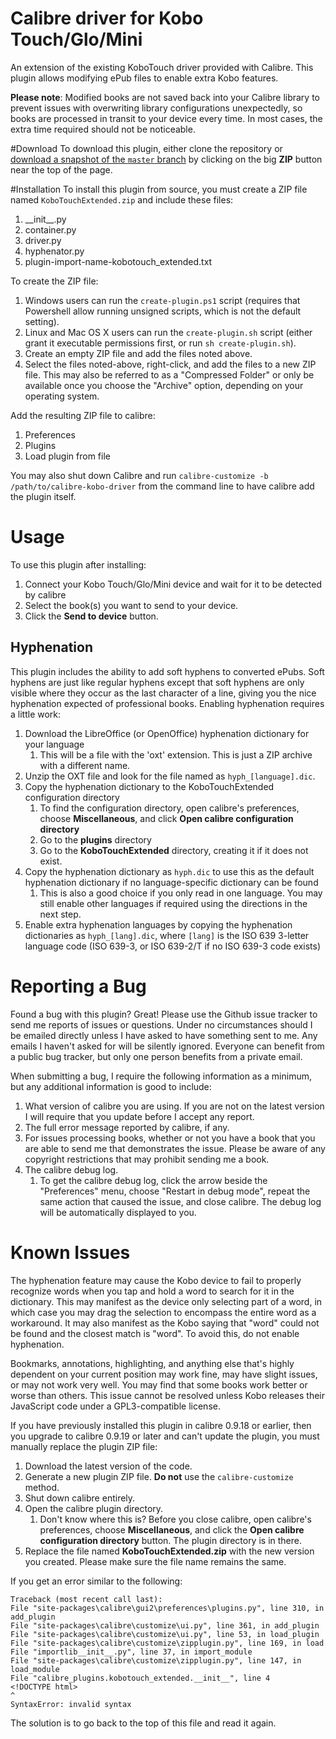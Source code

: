 # Calibre driver for Kobo Touch/Glo/Mini
An extension of the existing KoboTouch driver provided with Calibre. This plugin allows modifying ePub files to enable 
extra Kobo features.

**Please note**: Modified books are not saved back into your Calibre library to prevent issues with overwriting library 
configurations unexpectedly, so books are processed in transit to your device every time. In most cases, the extra time 
required should not be noticeable.

#Download
To download this plugin, either clone the repository or [download a snapshot of the `master` branch][zipdownload] by clicking on the big **ZIP** button near the top of the page.

[zipdownload]: https://github.com/jgoguen/calibre-kobo-driver/archive/master.zip

#Installation
To install this plugin from source, you must create a ZIP file named `KoboTouchExtended.zip` and include these files:

1. \_\_init\_\_.py
1. container.py
1. driver.py
1. hyphenator.py
1. plugin-import-name-kobotouch\_extended.txt

To create the ZIP file:

1. Windows users can run the `create-plugin.ps1` script (requires that Powershell allow running unsigned scripts, which is not the default setting).
1. Linux and Mac OS X users can run the `create-plugin.sh` script (either grant it executable permissions first, or run `sh create-plugin.sh`).
1. Create an empty ZIP file and add the files noted above.
1. Select the files noted-above, right-click, and add the files to a new ZIP file. This may also be referred to as a "Compressed Folder" or only be available once you choose the "Archive" option, depending on your operating system.

Add the resulting ZIP file to calibre:

1. Preferences
1. Plugins
1. Load plugin from file

You may also shut down Calibre and run `calibre-customize -b /path/to/calibre-kobo-driver` from the command line to have calibre add the plugin itself.

# Usage
To use this plugin after installing:

1. Connect your Kobo Touch/Glo/Mini device and wait for it to be detected by calibre
1. Select the book(s) you want to send to your device.
1. Click the **Send to device** button.

## Hyphenation
This plugin includes the ability to add soft hyphens to converted ePubs. Soft hyphens are just like regular hyphens except that soft hyphens are only visible where they occur as the last character of a line, giving you the nice hyphenation expected of professional books. Enabling hyphenation requires a little work:

1. Download the LibreOffice (or OpenOffice) hyphenation dictionary for your language
	1. This will be a file with the 'oxt' extension. This is just a ZIP archive with a different name.
1. Unzip the OXT file and look for the file named as `hyph_[language].dic`.
1. Copy the hyphenation dictionary to the KoboTouchExtended configuration directory
	1. To find the configuration directory, open calibre's preferences, choose **Miscellaneous**, and click **Open calibre configuration directory**
	1. Go to the **plugins** directory
	1. Go to the **KoboTouchExtended** directory, creating it if it does not exist.
1. Copy the hyphenation dictionary as `hyph.dic` to use this as the default hyphenation dictionary if no  language-specific dictionary can be found
	1. This is also a good choice if you only read in one language. You may still enable other languages if required using the directions in the next step.
1. Enable extra hyphenation languages by copying the hyphenation dictionaries as `hyph_[lang].dic`, where `[lang]` is the ISO 639 3-letter language code (ISO 639-3, or ISO 639-2/T if no ISO 639-3 code exists)

# Reporting a Bug
Found a bug with this plugin? Great! Please use the Github issue tracker to send me reports of issues or questions. Under no circumstances should I be emailed directly unless I have asked to have something sent to me. Any emails I haven't asked for will be silently ignored. Everyone can benefit from a public bug tracker, but only one person benefits from a private email.

When submitting a bug, I require the following information as a minimum, but any additional information is good to include:

1. What version of calibre you are using. If you are not on the latest version I will require that you update before I accept any report.
1. The full error message reported by calibre, if any.
1. For issues processing books, whether or not you have a book that you are able to send me that demonstrates the issue. Please be aware of any copyright restrictions that may prohibit sending me a book.
1. The calibre debug log.
	1. To get the calibre debug log, click the arrow beside the "Preferences" menu, choose "Restart in debug mode", repeat the same action that caused the issue, and close calibre. The debug log will be automatically displayed to you.

# Known Issues
The hyphenation feature may cause the Kobo device to fail to properly recognize words when you tap and hold a word to search for it in the dictionary. This may manifest as the device only selecting part of a word, in which case you may drag the selection to encompass the entire word as a workaround. It may also manifest as the Kobo saying that "word" could not be found and the closest match is "word". To avoid this, do not enable hyphenation.

Bookmarks, annotations, highlighting, and anything else that's highly dependent on your current position may work fine, may have slight issues, or may not work very well. You may find that some books work better or worse than others. This issue cannot be resolved unless Kobo releases their JavaScript code under a GPL3-compatible license.

If you have previously installed this plugin in calibre 0.9.18 or earlier, then you upgrade to calibre 0.9.19 or later and can't update the plugin, you must manually replace the plugin ZIP file:

1. Download the latest version of the code.
1. Generate a new plugin ZIP file. **Do not** use the `calibre-customize` method.
1. Shut down calibre entirely.
1. Open the calibre plugin directory.
	1. Don't know where this is? Before you close calibre, open calibre's preferences, choose **Miscellaneous**, and click the **Open calibre configuration directory** button. The plugin directory is in there.
1. Replace the file named **KoboTouchExtended.zip** with the new version you created. Please make sure the file name remains the same.

If you get an error similar to the following:
```
Traceback (most recent call last):
File "site-packages\calibre\gui2\preferences\plugins.py", line 310, in add_plugin
File "site-packages\calibre\customize\ui.py", line 361, in add_plugin
File "site-packages\calibre\customize\ui.py", line 53, in load_plugin
File "site-packages\calibre\customize\zipplugin.py", line 169, in load
File "importlib__init__.py", line 37, in import_module
File "site-packages\calibre\customize\zipplugin.py", line 147, in load_module
File "calibre_plugins.kobotouch_extended.__init__", line 4
<!DOCTYPE html>
^
SyntaxError: invalid syntax
```
The solution is to go back to the top of this file and read it again.
